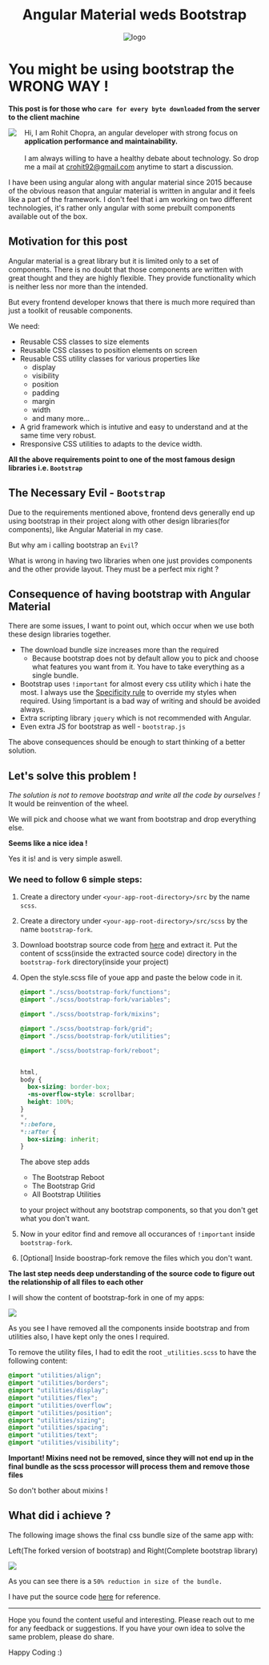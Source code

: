 <h1 align="center">Angular Material weds Bootstrap</h1>

<article align="center">
   <img src="./assets/angular-weds-bootstrap.png" alt="logo">
</article>

# You might be using bootstrap the WRONG WAY !
**This post is for those who `care for every byte downloaded` from the server to the client machine**

<p style="display:flex;align-items:flex-start;">
   <img src="./assets/avatar.png"> 
   <span style="padding-left:16px; display:flex;flex-direction:column; justify-content:space-between;">Hi, I am Rohit Chopra, an angular developer with strong focus on <b>application performance and maintainability.</b>
   <br/>
   <span>I am always willing to have a healthy debate about technology. So drop me a mail at <a href="mailto:crohit92@gmail.com">crohit92@gmail.com</a> anytime to start a discussion. 
   </span>
   </span>
</p>


I have been using angular along with angular material since 2015 because of the obvious reason that angular material is written in angular and it feels like a part of the framework. I don't feel that i am working on two different technologies, it's rather only angular with some prebuilt components available out of the box.

## Motivation for this post

Angular material is a great library but it is limited only to a set of components. There is no doubt that those components are written with great thought and they are highly flexible. They provide functionality which is neither less nor more than the intended.

But every frontend developer knows that there is much more required than just a toolkit of reusable components. 

We need: 
- Reusable CSS classes to size elements
- Reusable CSS classes to position elements on screen
- Reusable CSS utility classes for various properties like
   - display
   - visibility
   - position
   - padding
   - margin
   - width
   - and many more...
- A grid framework which is intutive and easy to understand and at the same time very robust.
- Rresponsive CSS utilities to adapts to the device width.

**All the above requirements point to one of the most famous design libraries i.e. `Bootstrap`**  

## The Necessary Evil - `Bootstrap`

Due to the requirements mentioned above, frontend devs generally end up using bootstrap in their project along with other design libraries(for components), like Angular Material in my case.

But why am i calling bootstrap an `Evil`? 

What is wrong in having two libraries when one just provides components and the other provide layout. They must be a perfect mix right ?

## Consequence of having bootstrap with Angular Material

There are some issues, I want to point out, which occur when we use both these design libraries together.

- The download bundle size increases more than the required
   - Because bootstrap does not by default allow you to pick and choose what features you want from it. You have to take everything as a single bundle.
- Bootstrap uses `!important` for almost every css utility which i hate the most. I always use the [Specificity rule](https://developer.mozilla.org/en-US/docs/Web/CSS/Specificity) to override my styles when required. Using !important is a bad way of writing and should be avoided always.
- Extra scripting library `jquery` which is not recommended with Angular.
- Even extra JS for bootstrap as well - `bootstrap.js`

The above consequences should be enough to start thinking of a better solution.

## Let's solve this problem !

*The solution is not to remove bootstrap and write all the code by ourselves !* It would be reinvention of the wheel.

We will pick and choose what we want from bootstrap and drop everything else.

**Seems like a nice idea !**

Yes it is! and is very simple aswell.

### We need to follow 6 simple steps:

1. Create a directory under `<your-app-root-directory>/src` by the name `scss`.
2. Create a directory under `<your-app-root-directory>/src/scss` by the name `bootstrap-fork`.
3. Download bootstrap source code from [here](https://github.com/twbs/bootstrap/archive/v4.0.0.zip) and extract it. Put the content of scss(inside the extracted source code) directory in the `bootstrap-fork` directory(inside your project)
4. Open the style.scss file of youe app and paste the below code in it.
   ```scss
   @import "./scss/bootstrap-fork/functions";
   @import "./scss/bootstrap-fork/variables";

   @import "./scss/bootstrap-fork/mixins";

   @import "./scss/bootstrap-fork/grid";
   @import "./scss/bootstrap-fork/utilities";

   @import "./scss/bootstrap-fork/reboot";


   html,
   body {
     box-sizing: border-box;
     -ms-overflow-style: scrollbar;
     height: 100%;
   }
   *,
   *::before,
   *::after {
     box-sizing: inherit;
   }
   ```
   The above step adds 
   - The Bootstrap Reboot
   - The Bootstrap Grid
   - All Bootstrap Utilities

   to your project without any bootstrap components, so that you don't get what you don't want.
5. Now in your editor find and remove all occurances of `!important` inside `bootstrap-fork`.
6. [Optional] Inside boostrap-fork remove the files which you don't want.

**The last step needs deep understanding of the source code to figure out the relationship of all files to each other**

I will show the content of bootstrap-fork in one of my apps:

<img src="./assets/bootstrap-fork.png">

As you see I have removed all the components inside bootstrap and from utilities also, I have kept only the ones I required.

To remove the utility files, I had to edit the root `_utilities.scss` to have the following content:

```scss
@import "utilities/align";
@import "utilities/borders";
@import "utilities/display";
@import "utilities/flex";
@import "utilities/overflow";
@import "utilities/position";
@import "utilities/sizing";
@import "utilities/spacing";
@import "utilities/text";
@import "utilities/visibility";
```

**Important! Mixins need not be removed, since they will not end up in the final bundle as the scss processor will process them and remove those files**

So don't bother about mixins !


## What did i achieve ?

The following image shows the final css bundle size of the same app with:

Left(The forked version of bootstrap) and Right(Complete bootstrap library)

<img src="./assets/bundle-size.png">

As you can see there is a `50% reduction in size of the bundle.`

I have put the source code [here](https://github.com/crohit92/angular-starter) for reference.

---
Hope you found the content useful and interesting. Please reach out to me for any feedback or suggestions. If you have your own idea to solve the same problem, please do share.

Happy Coding :)